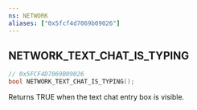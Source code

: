 ```yaml
---
ns: NETWORK
aliases: ["0x5fcf4d7069b09026"]
---
```

## NETWORK_TEXT_CHAT_IS_TYPING

```c
// 0x5FCF4D7069B09026
bool NETWORK_TEXT_CHAT_IS_TYPING();
```

Returns TRUE when the text chat entry box is visible.


